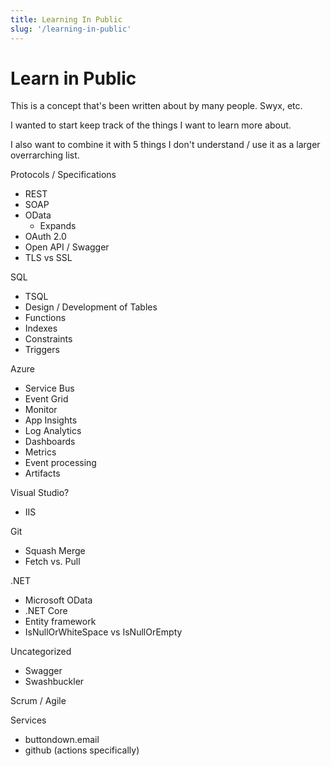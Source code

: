 ```yaml
---
title: Learning In Public
slug: '/learning-in-public'
---
```


# Learn in Public

This is a concept that's been written about by many people. Swyx, etc. 

I wanted to start keep track of the things I want to learn more about. 

I also want to combine it with 5 things I don't understand / use it as a larger overrarching list. 

Protocols / Specifications
- REST
- SOAP
- OData
  - Expands
- OAuth 2.0
- Open API / Swagger
- TLS vs SSL

SQL
- TSQL
- Design / Development of Tables
- Functions
- Indexes
- Constraints
- Triggers

Azure
 - Service Bus
 - Event Grid
 - Monitor
 - App Insights
 - Log Analytics
 - Dashboards
 - Metrics
 - Event processing
 - Artifacts

Visual Studio?
 - IIS

Git
 - Squash Merge
 - Fetch vs. Pull

.NET
 - Microsoft OData
 - .NET Core
 - Entity framework
 - IsNullOrWhiteSpace vs IsNullOrEmpty

Uncategorized
 - Swagger
 - Swashbuckler

Scrum / Agile

Services
  - buttondown.email
  - github (actions specifically)

